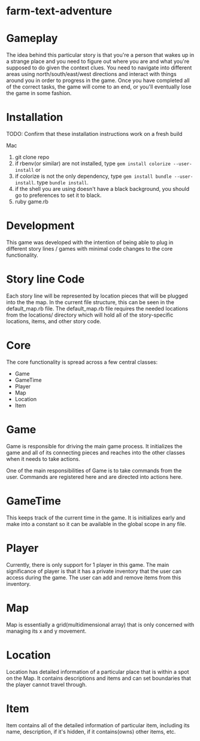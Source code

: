 # farm-text-adventure

# Gameplay

The idea behind this particular story is that you're a person that wakes up in a strange place and you need to
figure out where you are and what you're supposed to do given the context clues. You need to navigate into different areas
using north/south/east/west directions and interact with things around you in order to progress in the game. Once you have
completed all of the correct tasks, the game will come to an end, or you'll eventually lose the game in some fashion.

# Installation

TODO: Confirm that these installation instructions work on a fresh build

Mac

1.  git clone repo
2.  if rbenv(or similar) are not installed, type `gem install colorize --user-install`
    or
3.  if colorize is not the only dependency, type `gem install bundle --user-install`. type `bundle install`.
4.  if the shell you are using doesn't have a black background, you should go to preferences to set it to black.
5.  ruby game.rb

# Development

This game was developed with the intention of being able to plug in different story lines / games with
minimal code changes to the core functionality.

# Story line Code

Each story line will be represented by location pieces that will be plugged into the the map. In the current file structure,
this can be seen in the default_map.rb file. The default_map.rb file requires the needed locations from the locations/ directory which will hold all of the story-specific locations, items, and other story code.

# Core

The core functionality is spread across a few central classes:

- Game
- GameTime
- Player
- Map
- Location
- Item

# Game

Game is responsible for driving the main game process. It initializes the game and all of its connecting pieces and reaches into the other classes when it needs to take actions.

One of the main responsibilities of Game is to take commands from the user. Commands are registered here and are directed into actions here.

# GameTime

This keeps track of the current time in the game. It is initializes early and make into a constant so it can be available in the global scope in any file.

# Player

Currently, there is only support for 1 player in this game. The main significance of player is that it has a private inventory that the user can access during the game. The user can add and remove items from this inventory.

# Map

Map is essentially a grid(multidimensional array) that is only concerned with managing its x and y movement.

# Location

Location has detailed information of a particular place that is within a spot on the Map. It contains descriptions and items and can set boundaries that the player cannot travel through.

# Item

Item contains all of the detailed information of particular item, including its name, description, if it's hidden, if it contains(owns) other items, etc.
